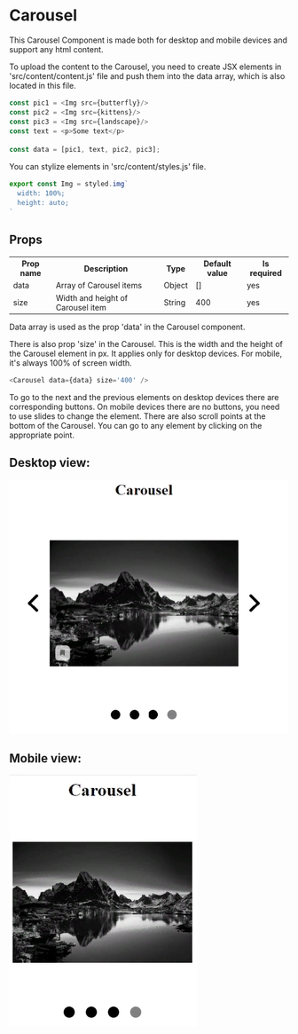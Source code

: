 # Carousel

This Carousel Component is made both for desktop and mobile devices and support any html content.

To upload the content to the Carousel, you need to create JSX elements in 'src/content/content.js'
file and push them into the data array, which is also located in this file.

```js
const pic1 = <Img src={butterfly}/>
const pic2 = <Img src={kittens}/>
const pic3 = <Img src={landscape}/>
const text = <p>Some text</p>

const data = [pic1, text, pic2, pic3];
```

You can stylize elements in 'src/content/styles.js' file.

```js
export const Img = styled.img`
  width: 100%;
  height: auto;
`
```
## Props
<table>
    <tr>
        <th>Prop name</th>
        <th>Description</th>
        <th>Type</th>
        <th>Default value</th>
        <th>Is required</th>
    </tr>
    <tr>
        <td>data</td>
        <td>Array of Carousel items</td>
        <td>Object</td>
        <td>[]</td>
        <td>yes</td>
    </tr>
    <tr>
        <td>size</td>
        <td>Width and height of Carousel item</td>
        <td>String</td>
        <td>400</td>
        <td>yes</td>
    </tr>
  </table>

Data array is used as the prop 'data' in the Carousel component.

There is also prop 'size' in the Carousel. This is the width and the height of the Carousel
element in px. It applies only for desktop devices. For mobile, it's always 100% of screen width.

```js
<Carousel data={data} size='400' />
```

To go to the next and the previous elements on desktop devices there are corresponding buttons.
On mobile devices there are no buttons, you need to use slides to change the element.
There are also scroll points at the bottom of the Carousel. You can go to any element by clicking
on the appropriate point.

## Desktop view:

![](screenshots/desktop.png)


## Mobile view:

![](screenshots/mobile.png)












